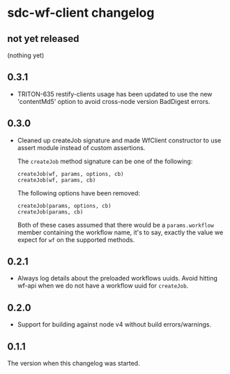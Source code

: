# sdc-wf-client changelog

## not yet released

(nothing yet)

## 0.3.1

- TRITON-635 restify-clients usage has been updated to use the new 'contentMd5'
  option to avoid cross-node version BadDigest errors.

## 0.3.0

- Cleaned up createJob signature and made WfClient constructor to use
  assert module instead of custom assertions.

  The `createJob` method signature can be one of the following:

      createJob(wf, params, options, cb)
      createJob(wf, params, cb)

  The following options have been removed:

      createJob(params, options, cb)
      createJob(params, cb)

  Both of these cases assumed that there would be a `params.workflow` member
  containing the workflow name, it's to say, exactly the value we expect for
  `wf` on the supported methods.

## 0.2.1

- Always log details about the preloaded workflows uuids. Avoid hitting wf-api
when we do not have a workflow uuid for `createJob`.


## 0.2.0

- Support for building against node v4 without build errors/warnings.


## 0.1.1

The version when this changelog was started.

